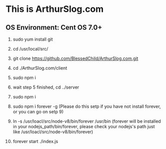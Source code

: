 # This is ArthurSlog.com

## OS Environment: Cent OS 7.0+

1. sudo yum install git

2. cd /usr/local/src/

3. git clone https://github.com/BlessedChild/ArthurSlog.com.git

4. cd ./ArthurSlog.com/client

5. sudo npm i

6. wait step 5 finished, cd ../server

7. sudo npm i

8. sudo npm i forever -g (Please do this setp if you have not install forever, or you can go on setp 9)

9. ln -s /usr/loacl/src/node-v8/bin/forever /usr/bin (forever will be installed in your nodejs_path/bin/forever, please check your nodejs's path just like /usr/loacl/src/node-v8/bin/forever)

10. forever start ./index.js